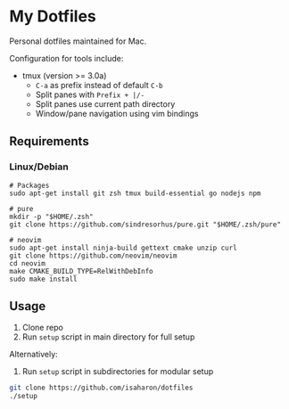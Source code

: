 # My Dotfiles

Personal dotfiles maintained for Mac.

Configuration for tools include:

* tmux (version >= 3.0a)
    * `C-a` as prefix instead of default `C-b`
    * Split panes with `Prefix + |/-`
    * Split panes use current path directory
    * Window/pane navigation using vim bindings

## Requirements

### Linux/Debian

```shell
# Packages
sudo apt-get install git zsh tmux build-essential go nodejs npm

# pure
mkdir -p "$HOME/.zsh"
git clone https://github.com/sindresorhus/pure.git "$HOME/.zsh/pure"

# neovim
sudo apt-get install ninja-build gettext cmake unzip curl
git clone https://github.com/neovim/neovim
cd neovim
make CMAKE_BUILD_TYPE=RelWithDebInfo
sudo make install
```

## Usage

1. Clone repo
1. Run `setup` script in main directory for full setup

Alternatively:

1. Run `setup` script in subdirectories for modular setup

```bash
git clone https://github.com/isaharon/dotfiles
./setup
```
